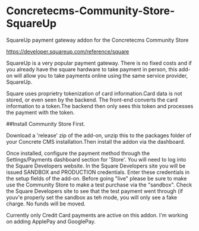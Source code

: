 # Concretecms-Community-Store-SquareUp
SquareUp payment gateway addon for the Concretecms Community Store

https://developer.squareup.com/reference/square

SquareUp is a very popular payment gateway. There is no fixed costs and if you already have the square hardware to take payment in person, this add-on will allow you to take payments online using the same service provider, SquareUp. 

Square uses proprietry tokenization of card information.Card data is not stored, or even seen by the backend. The front-end converts the card information to a token.The backend then only sees this token and processes the payment with the token.

##Install Community Store First.

Download a 'release' zip of the add-on, unzip this to the packages folder of your Concrete CMS installation.Then install the addon via the dashboard.

Once installed, configure the payment method through the Settings/Payments dashboard section for 'Store'. You will need to log into the Square Developers website. In the Square Developers site you will be issued SANDBOX and PRODUCTION credentials. Enter these credentials in the setup fields of the add-on. 
Before going "live" please be sure to make use the Community Store to make a test purchase via the "sandbox". Check the Square Developers site to see that the test payment went through (if youv'e properly set the sandbox as teh mode, you will only see a fake charge. No funds will be moved.

Currently only Credit Card payments are active on this addon. I'm working on adding ApplePay and GooglePay.
